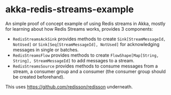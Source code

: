 # akka-redis-streams-example
An simple proof of concept example of using Redis streams in Akka, mostly for learning about how Redis Streams works, provides 3 components:

* `RedisStreamsAckSink` provides methods to create `Sink[StreamMessageId, NotUsed]` or `Sink[Seq[StreamMessageId], NotUsed]` for acknowledging messages in single or batches.
* `RedisStreamsFlow` provides methods to create `FlowShape[Map[String, String], StreamMessageId]` to add messages to a stream.
* `RedisStreamsSource` provides methods to consume messages from a stream, a consumer group and a consumer (the consumer group should be created beforehand).

This uses https://github.com/redisson/redisson underneath.
